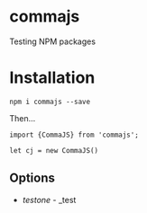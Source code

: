 # commajs

Testing NPM packages 

# Installation

`npm i commajs --save`

Then...

```
import {CommaJS} from 'commajs';

let cj = new CommaJS()
```


## Options

* *testone* - _test
